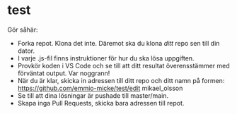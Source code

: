 # test

Gör såhär:
- Forka repot. Klona det inte. Däremot ska du klona *ditt* repo sen till din dator.
- I varje .js-fil finns instruktioner för hur du ska lösa uppgiften.
- Provkör koden i VS Code och se till att ditt resultat överensstämmer med förväntat output. Var noggrann!
- När du är klar, skicka in adressen till ditt repo och ditt namn på formen:
  https://github.com/emmio-micke/test/edit mikael_olsson
- Se till att dina lösningar är pushade till master/main.
- Skapa inga Pull Requests, skicka bara adressen till repot.
